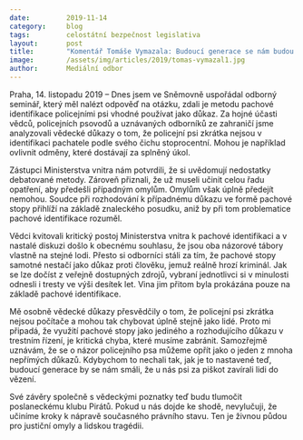```yaml
---
date:         2019-11-14
category:     blog
tags:         celostátní bezpečnost legislativa
layout:       post
title:        "Komentář Tomáše Vymazala: Budoucí generace se nám budou smát, že u nás psi za piškot posílali lidi do vězení "
image:        /assets/img/articles/2019/tomas-vymazal1.jpg
author:       Mediální odbor
---
```


 

Praha, 14. listopadu 2019 – Dnes jsem ve Sněmovně uspořádal odborný seminář, který měl nalézt odpověď na otázku, zdali je metodu pachové identifikace policejními psi vhodné používat jako důkaz. Za hojné účasti vědců, policejních psovodů a uznávaných odborníků ze zahraničí jsme analyzovali vědecké důkazy o tom, že policejní psi zkrátka nejsou v identifikaci pachatele podle svého čichu stoprocentní. Mohou je například ovlivnit odměny, které dostávají za splněný úkol. 

Zástupci Ministerstva vnitra nám potvrdili, že si uvědomují nedostatky debatované metody. Zároveň přiznali, že už museli učinit celou řadu opatření, aby předešli případným omylům. Omylům však úplně předejít nemohou. Soudce při rozhodování k případnému důkazu ve formě pachové stopy přihlíží na základě znaleckého posudku, aniž by při tom problematice pachové identifikace rozuměl. 

Vědci kvitovali kritický postoj Ministerstva vnitra k pachové identifikaci a v nastalé diskuzi došlo k obecnému souhlasu, že jsou oba názorové tábory vlastně na stejné lodi. Přesto si odborníci stáli za tím, že pachové stopy samotné nestačí jako důkaz proti člověku, jemuž reálně hrozí kriminál. Jak se lze dočíst z veřejně dostupných zdrojů, vybraní jednotlivci si v minulosti odnesli i tresty ve výši desítek let. Vina jim přitom byla prokázána pouze na základě pachové identifikace. 

Mě osobně vědecké důkazy přesvědčily o tom, že policejní psi zkrátka nejsou počítače a mohou tak chybovat úplně stejně jako lidé. Proto mi připadá, že využití pachové stopy jako jediného a rozhodujícího důkazu v trestním řízení, je kritická chyba, které musíme zabránit. Samozřejmě uznávám, že se o názor policejního psa můžeme opřít jako o jeden z mnoha nepřímých důkazů. Kdybychom to nechali tak, jak je to nastavené teď, budoucí generace by se nám smáli, že u nás psi za piškot zavírali lidi do vězení.

Své závěry společně s vědeckými poznatky teď budu tlumočit poslaneckému klubu Pirátů. Pokud u nás dojde ke shodě, nevylučuji, že učiníme kroky k nápravě současného právního stavu. Ten je živnou půdou pro justiční omyly a lidskou tragédii. 
